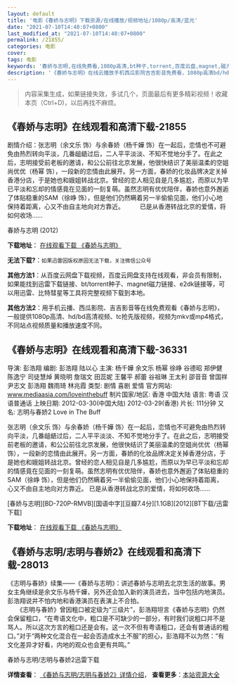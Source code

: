 ```yaml
---
layout: default
title: '电影《春娇与志明》下载资源/在线播放/视频地址/1080p/高清/蓝光'
date: "2021-07-10T14:40:07+0800"
last_modified_at: "2021-07-10T14:40:07+0800"
permalink: /21855/
categories: 电影
cover:
tags: 电影
keywords: '春娇与志明,在线免费看,1080p高清,bt种子,torrent,百度云盘,magnet,磁力链,迅雷下载资源'
description: '《春娇与志明》在线云播放手机西瓜影院吉吉影音免费看，1080p高清bd/hd未删减完整版和tc抢先枪版，mkv/mp4格式，附带bt/torrent种子、magnet/磁力链、百度云盘、网盘资源迅雷下载链接'
---
```


>内容采集生成，如果链接失效，多试几个，页面最后有更多精彩视频！收藏本页（Ctrl+D)，以后再找不麻烦。


## 《春娇与志明》在线观看和高清下载-21855

剧情介绍：张志明（余文乐 饰）与余春娇（杨千嬅 饰）在一起后，恋情也不可避免由热烈转向平淡，几番龃龉过后，二人平平淡淡、不知不觉地分手了。在此之后，志明接受前老板的邀请，和公公前往北京发展，他很快结识了美丽温柔的空姐尚优优（杨幂 饰），一段新的恋情由此展开。另一方面，春娇的化妆品牌决定关掉香港分店，于是她也和娥姐转战北京。曾经的恋人相见自是几多尴尬，而原以为早已平淡和忘却的情感竟在见面的一刻复萌。虽然志明有优优陪伴，春娇也意外邂逅了体贴稳重的SAM（徐峥 饰），但是他们仍然瞒着另一半偷偷见面，他们小心地保持着距离，心又不由自主地向对方靠近。  　　已是从香港转战北京的爱情，将如何收场……


春娇与志明 (2012)

**下载地址**： [在线观看下载 《春娇与志明》](https://www.btbtdy.me/btdy/dy890.html) 


**无法下载?**：`如果迅雷因版权原因无法下载，关注微信公众号 `

**其他方法1**：从百度云网盘下载视频，百度云网盘支持在线观看，非会员有限制，如果能找到迅雷下载链接、bt/torrent种子、magnet磁力链接、e2dk链接等，可以用迅雷、比特彗星等工具将完整视频下载到本地。

**其他方法2**：用手机云播、西瓜影院、吉吉影音等在线免费观看《春娇与志明》，一般提供1080p高清、hd/bd高清视频、tc抢先版视频，视频为mkv或mp4格式，不同站点视频质量和播放速度不同。


## 《春娇与志明》在线观看和高清下载-36331

导演: 彭浩翔 编剧: 彭浩翔 陆以心 主演: 杨千嬅 余文乐 杨幂 徐峥 谷德昭 郑伊健 陈逸宁 司徒慧焯 黄晓明 詹瑞文 田蕊妮 王馨平 郝蕾 谷祖琳 王太利 邵音音 曾国祥 尹志文 彭浩翔 魏雨琦 林兆霞 类型: 剧情 喜剧 爱情 官方网站: www.mediaasia.com/loveinthebuff 制片国家/地区: 香港 中国大陆 语言: 粤语 汉语普通话 上映日期: 2012-03-30(中国大陆) 2012-03-29(香港) 片长: 111分钟 又名: 志明与春娇2 Love in The Buff

张志明（余文乐 饰）与余春娇（杨千嬅 饰）在一起后，恋情也不可避免由热烈转向平淡，几番龃龉过后，二人平平淡淡、不知不觉地分手了。在此之后，志明接受前老板的邀请，和公公前往北京发展，他很快结识了美丽温柔的空姐尚优优（杨幂 饰），一段新的恋情由此展开。另一方面，春娇的化妆品牌决定关掉香港分店，于是她也和娥姐转战北京。曾经的恋人相见自是几多尴尬，而原以为早已平淡和忘却的情感竟在见面的一刻复萌。虽然志明有优优陪伴，春娇也意外邂逅了体贴稳重的SAM（徐峥 饰），但是他们仍然瞒着另一半偷偷见面，他们小心地保持着距离，心又不由自主地向对方靠近。 已是从香港转战北京的爱情，将如何收场……


[春娇与志明][BD-720P-RMVB][国语中字][豆瓣7.4分][1.1GB][2012][BT下载/迅雷下载]

**下载地址**： [在线观看下载 《春娇与志明》](https://www.btdx8.com/torrent/love_in_a_puff_2012.html) 


## 《春娇与志明/志明与春娇2》在线观看和高清下载-28013

《志明与春娇》续集&mdash;—《春娇与志明》：讲述春娇与志明去北京生活的故事。男女主角继续是余文乐与杨千嬅，另外还会加入新的演员进去，当中包括内地演员。彭浩翔说并不怕内地和香港演员在表演上不合拍。<br />　　《志明与春娇》曾因粗口被定级为&ldquo;三级片&rdquo;，彭浩翔坦言《春娇与志明》仍然会保留粗口，&ldquo;在粤语文化中，粗口是不可缺少的一部分，有时我们说粗口并不是骂人。所以这次方言的粗口还是会有。这一次不但有粤语粗口，还会有普通话的粗口。&rdquo;对于“两种文化混合在一起会否造成水土不服”的担心，彭浩翔不以为然：“有文化差异才好看，内地的观众也会更有共鸣。&rdquo;


春娇与志明/志明与春娇2迅雷下载

**详情查看**： [《春娇与志明/志明与春娇2》详情介绍](/movie/28013/)， **查看更多**：[本站资源大全](/movie/t/all/)

